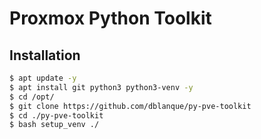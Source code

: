 # Proxmox Python Toolkit

## Installation

```bash
$ apt update -y
$ apt install git python3 python3-venv -y
$ cd /opt/
$ git clone https://github.com/dblanque/py-pve-toolkit
$ cd ./py-pve-toolkit
$ bash setup_venv ./
```
